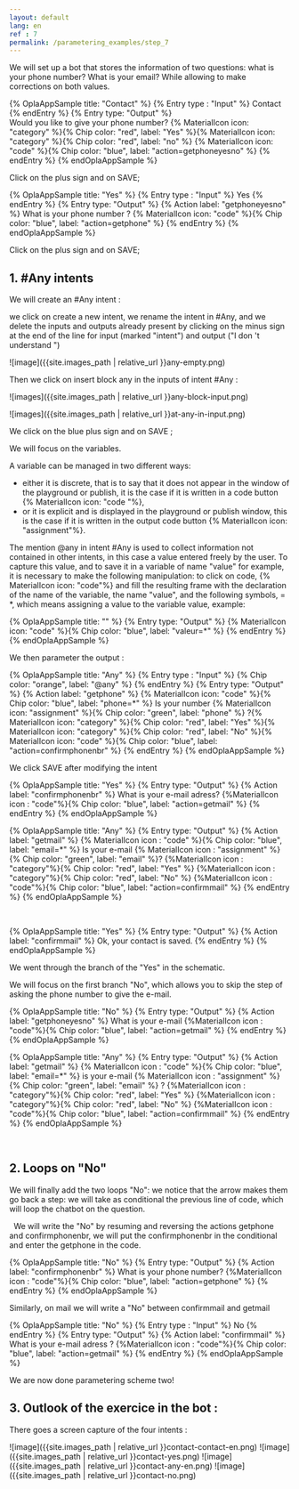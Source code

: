 ```yaml
---
layout: default
lang: en
ref : 7
permalink: /parametering_examples/step_7
---
```


We will set up a bot that stores the information of two questions: what is your phone number? What is your email? While allowing to make corrections on both values.



{% OplaAppSample title: "Contact" %}
  {% Entry type : "Input" %}
    Contact
  {% endEntry %}
  {% Entry type: "Output" %}  
    Would you like to give your phone number? {% MaterialIcon icon: "category" %}{% Chip color: "red", label: "Yes" %}{% MaterialIcon icon: "category" %}{% Chip color: "red", label: "no" %} {% MaterialIcon icon: "code" %}{% Chip color: "blue", label: "action=getphoneyesno" %}
  {% endEntry %}
{% endOplaAppSample %}





Click on the plus sign and on SAVE;

 


{% OplaAppSample title: "Yes" %}
  {% Entry type : "Input" %}
  Yes
  {% endEntry %}
  {% Entry type: "Output" %} 
    {% Action label: "getphoneyesno" %} 
    What is your phone number ? {% MaterialIcon icon: "code" %}{% Chip color: "blue", label: "action=getphone" %}
  {% endEntry %}
{% endOplaAppSample %}



Click on the plus sign and on SAVE;


## 1. #Any intents

We will create an #Any intent : 

we click on create a new intent, we rename the intent in #Any, and we delete the inputs and outputs already present by clicking on the minus sign at the end of the line for input (marked "intent") and output ("I don 't understand ")

![image]({{site.images_path | relative_url }}any-empty.png)

Then we click on insert block any in the inputs of intent #Any :

![images]({{site.images_path | relative_url }}any-block-input.png)

![images]({{site.images_path | relative_url }}at-any-in-input.png)

We click on the blue plus sign and on SAVE ; 

We will focus on the variables.

A variable can be managed in two different ways:
* either it is discrete, that is to say that it does not appear in the window of the playground or publish, it is the case if it is written in a code button {% MaterialIcon icon: "code "%},
* or it is explicit and is displayed in the playground or publish window, this is the case if it is written in the output code button {% MaterialIcon icon: "assignment"%}.


The mention @any in intent #Any is used to collect information not contained in other intents, in this case a value entered freely by the user. To capture this value, and to save it in a variable of name "value" for example, it is necessary to make the following manipulation: to click on code, {% MaterialIcon icon: "code"%} and fill the resulting frame with the declaration of the name of the variable, the name "value", and the following symbols, = *, which means assigning a value to the variable value, example:


{% OplaAppSample title: "" %}
  {% Entry type: "Output" %} 
   {% MaterialIcon icon: "code" %}{% Chip color: "blue", label: "valeur=*" %}
  {% endEntry %}
{% endOplaAppSample %}


We then parameter the output :


{% OplaAppSample title: "Any" %}
  {% Entry type : "Input" %}
    {% Chip color: "orange", label: "@any" %}
  {% endEntry %}
  {% Entry type: "Output" %} 
    {% Action label: "getphone" %} 
    {% MaterialIcon icon: "code" %}{% Chip color: "blue", label: "phone=*" %} Is your number {% MaterialIcon icon: "assignment" %}{% Chip color: "green", label: "phone" %} ?{% MaterialIcon icon: "category" %}{% Chip color: "red", label: "Yes" %}{% MaterialIcon icon: "category" %}{% Chip color: "red", label: "No" %}{% MaterialIcon icon: "code" %}{% Chip color: "blue", label: "action=confirmphonenbr" %}
  {% endEntry %}
{% endOplaAppSample %}


We click SAVE after modifying the intent

{% OplaAppSample title: "Yes" %}
  {% Entry type: "Output" %}
    {% Action label: "confirmphonenbr" %}
    What is your e-mail adress?     {%MaterialIcon icon : "code"%}{% Chip color: "blue", label: "action=getmail" %} 
  {% endEntry %}
{% endOplaAppSample %}




{% OplaAppSample title: "Any" %}
  {% Entry type: "Output" %}
    {% Action label: "getmail" %}
    {% MaterialIcon icon : "code" %}{% Chip color: "blue", label: "email=*" %} Is your e-mail {% MaterialIcon icon : "assignment" %}{% Chip color: "green", label: "email" %}? {%MaterialIcon icon : "category"%}{% Chip color: "red", label: "Yes" %} {%MaterialIcon icon : "category"%}{% Chip color: "red", label: "No" %} {%MaterialIcon icon : "code"%}{% Chip color: "blue", label: "action=confirmmail" %} 
  {% endEntry %}
{% endOplaAppSample %}

<br>

{% OplaAppSample title: "Yes" %}
  {% Entry type: "Output" %}
    {% Action label: "confirmmail" %}
    Ok, your contact is saved.
  {% endEntry %}
{% endOplaAppSample %}



We went through the branch of the "Yes" in the schematic.

We will focus on the first branch "No", which allows you to skip the step of asking the phone number to give the e-mail.

{% OplaAppSample title: "No" %}
  {% Entry type: "Output" %}
    {% Action label: "getphoneyesno" %}
    What is your e-mail {%MaterialIcon icon : "code"%}{% Chip color: "blue", label: "action=getmail" %} 
  {% endEntry %}
{% endOplaAppSample %}



{% OplaAppSample title: "Any" %}
  {% Entry type: "Output" %}
    {% Action label: "getmail" %}
    {% MaterialIcon icon : "code" %}{% Chip color: "blue", label: "email=*" %} is your e-mail {% MaterialIcon icon : "assignment" %}{% Chip color: "green", label: "email" %} ? {%MaterialIcon icon : "category"%}{% Chip color: "red", label: "Yes" %} {%MaterialIcon icon : "category"%}{% Chip color: "red", label: "No" %} {%MaterialIcon icon : "code"%}{% Chip color: "blue", label: "action=confirmmail" %} 
  {% endEntry %}
{% endOplaAppSample %}

<br>





## 2. Loops on "No"

We will finally add the two loops "No": we notice that the arrow makes them go back a step: we will take as conditional the previous line of code, which will loop the chatbot on the question.

  We will write the "No" by resuming and reversing the actions getphone and confirmphonenbr, we will put the confirmphonenbr in the conditional and enter the getphone in the code.

{% OplaAppSample title: "No" %}
  {% Entry type: "Output" %}
    {% Action label: "confirmphonenbr" %}
    What is your phone number?  {%MaterialIcon icon : "code"%}{% Chip color: "blue", label: "action=getphone" %} 
  {% endEntry %}
{% endOplaAppSample %}

Similarly, on mail we will write a "No" between confirmmail and getmail


{% OplaAppSample title: "No" %}
  {% Entry type : "Input" %}
    No
  {% endEntry %}
  {% Entry type: "Output" %}
    {% Action label: "confirmmail" %}
    What is your e-mail adress ? {%MaterialIcon icon : "code"%}{% Chip color: "blue", label: "action=getmail" %} 
  {% endEntry %}
{% endOplaAppSample %}

We are now done parametering scheme two!

## 3. Outlook of the exercice in the bot :

There goes a screen capture of the four intents :


![image]({{site.images_path | relative_url }}contact-contact-en.png)
![image]({{site.images_path | relative_url }}contact-yes.png)
![image]({{site.images_path | relative_url }}contact-any-en.png)
![image]({{site.images_path | relative_url }}contact-no.png)